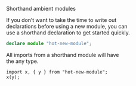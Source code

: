Shorthand ambient modules  

If you don’t want to take the time to write out  
declarations before using a new module, you can  
use a shorthand declaration to get started quickly.  
``` ts declarations.d.ts
declare module "hot-new-module";
```
All imports from a shorthand module will have  
the any type.  
```
import x, { y } from "hot-new-module";
x(y);
```
